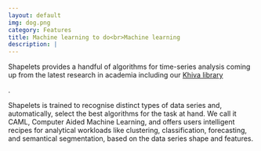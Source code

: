 ```yaml
---
layout: default
img: dog.png
category: Features
title: Machine learning to do<br>Machine learning
description: |
---
```

  <p>Shapelets provides a handful of algorithms for time-series analysis coming up from the latest research in academia including our <a href="https://github.com/shapelets/khiva">Khiva library</a></p>.
  <p>Shapelets is trained to recognise distinct types of data series and, automatically, select the best algorithms for the task at hand. We call it CAML, Computer Aided Machine Learning, and offers users intelligent recipes for analytical workloads like clustering, classification, forecasting, and semantical segmentation, based on the data series shape and features.</p>
